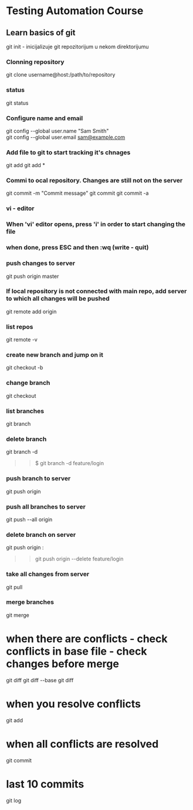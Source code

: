 # Testing Automation Course


## Learn basics of git

git init    -  inicijalizuje git repozitorijum u nekom direktorijumu

### Clonning repository
git clone username@host:/path/to/repository

### status
git status

### Configure name and email
git config --global user.name "Sam Smith"     
git config --global user.email sam@example.com    

### Add file to git to start tracking it's chnages
git add <filename>
git add *

### Commi to ocal repository. Changes are still not on the server
git commit -m "Commit message"
git commit
git commit -a

### vi   - editor
### When 'vi' editor opens, press 'i' in order to start changing the file
### when done, press ESC and then :wq   (write - quit)

### push changes to server
git push origin master


### If local repository is not connected with main repo, add server to which all changes will be pushed
git remote add origin <server>

### list repos
git remote -v

### create new branch and jump on it
git checkout -b <branchname>

### change branch
git checkout <branchname>

### list branches
git branch

### delete branch
git branch -d <branchname>
>> $ git branch -d feature/login

### push branch to server
git push origin <branchname>

### push all branches to server
git push --all origin

### delete branch on server
git push origin :<branchname>
>> git push origin --delete feature/login

### take all changes from server
git pull

### merge branches
git merge <branchname>

# when there are conflicts - check conflicts in base file - check changes before merge
git diff
git diff --base <filename>
git diff <sourcebranch> <targetbranch>

# when you resolve conflicts
git add <filename>

# when all conflicts are resolved
git commit

# last 10 commits
git log

